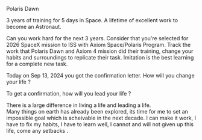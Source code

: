 Polaris Dawn 

3 years of training for 5 days in Space. 
A lifetime of excellent work to become an Astronaut. 

Can you work hard for the next 3 years. Consider that you're selected for 2026 SpaceX mission to ISS with Axiom Space/Polaris Program.
Track the work that Polaris Dawn and Axiom 4 mission did their training, change your habits and  surroundings to replicate their task. Imitation is the best learning for a complete new task.

Today on Sep 13, 2024 you got the confirmation letter. How will you change your life ? 

To get a confirmation,  how will you lead your life ?

There is a large difference in living a life and leading a life.  
Many things on earth has already been explored, its time for me to set an impossible goal which is acheivable in the next decade.
I can make it work,
I have to fix my habits, 
I have to learn well,
I cannot and will not given up this life,  come any setbacks . 
